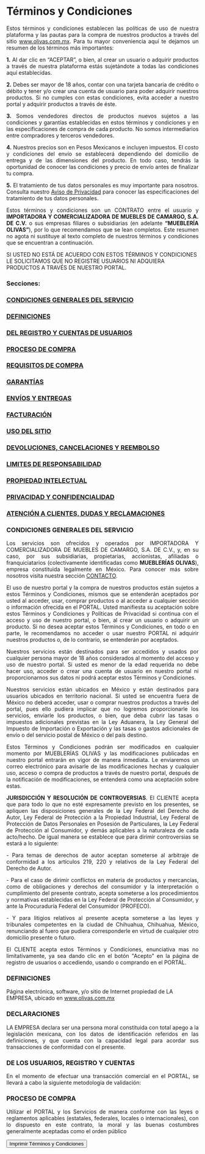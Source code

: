 <html>
<body>

<h1>Términos y Condiciones</h1>
<p align="justify"> Estos términos y condiciones establecen las políticas de uso de nuestra plataforma y las pautas para la compra de nuestros productos a través del sitio <a href="www.olivas.com.mx">www.olivas.com.mx</a>. Para tu mayor conveniencia aquí te dejamos un resumen de los términos más importantes:</p>

<p align="justify"><b>1.</b> Al dar clic en “ACEPTAR”, o bien, al crear un usuario o adquirir productos a través de nuestra plataforma estás sujetándote a todas las condiciones aquí establecidas.</p>
<p align="justify"><b>2.</b> Debes ser mayor de 18 años, contar con una tarjeta bancaria de crédito o débito y tener y/o crear una cuenta de usuario para poder adquirir nuestros productos. Si no cumples con estas condiciones, evita acceder a nuestro portal y adquirir productos a través de éste.</p>
<p align="justify"><b>3.</b> Somos vendedores directos de productos nuevos sujetos a las condiciones y garantías establecidas en estos términos y condiciones y en las especificaciones de compra de cada producto. No somos intermediarios entre compradores y terceros vendedores.</p>
<p align="justify"><b>4.</b> Nuestros precios son en Pesos Mexicanos e incluyen impuestos. El costo y condiciones del envío se establecerá dependiendo del domicilio de entrega y de las dimensiones del producto. En todo caso, tendrás la oportunidad de conocer las condiciones y precio de envío antes de finalizar tu compra.</p>
<p align="justify"><b>5.</b> El tratamiento de tus datos personales es muy importante para nosotros. Consulta nuestro <a href="www.olivas.com.mx/privacidad">Aviso de Privacidad</a> para conocer las especificaciones del tratamiento de tus datos personales.</p>
<p align="justify"> Estos términos y condiciones son un CONTRATO entre el usuario y <b>IMPORTADORA Y COMERCIALIZADORA DE MUEBLES DE CAMARGO, S.A. DE C.V.</b> o sus empresas filiares o subsidiarias (en adelante <b>“MUEBLERÍA OLIVAS”</b>), por lo que recomendamos que se lean completos. Este resumen no agota ni sustituye al texto completo de nuestros términos y condiciones que se encuentran a continuación.</p>
<p>SI USTED NO ESTÁ DE ACUERDO CON ESTOS TÉRMINOS Y CONDICIONES LE SOLICITAMOS QUE NO REGISTRE USUARIOS NI ADQUIERA PRODUCTOS A TRAVÉS DE NUESTRO PORTAL.</p>

<h3>Secciones:</h3>

<h3><a href="#CONDICIONES">CONDICIONES GENERALES DEL SERVICIO</a></h3>
<h3><a href="#DEFINICIONES">DEFINICIONES</a></h3>
<h3><a href="#REG">DEL REGISTRO Y CUENTAS DE USUARIOS</a></h3>
<h3><a href="#PROCES">PROCESO DE COMPRA</a></h3>
<h3><a href="#REQ">REQUISITOS DE COMPRA</a></h3>
<h3><a href="#GAR">GARANTÍAS</a></h3>
<h3><a href="#ENV">ENVÍOS Y ENTREGAS</a></h3>
<h3><a href="#FAC">FACTURACIÓN</a></h3>
<h3><a href="#USE">USO DEL SITIO</a></h3>
<h3><a href="#DEV">DEVOLUCIONES, CANCELACIONES Y REEMBOLSO</a></h3>
<h3><a href="#LIM">LIMITES DE RESPONSABILIDAD</a></h3>
<h3><a href="#PROP">PROPIEDAD INTELECTUAL</a></h3>
<h3><a href="#PRIV">PRIVACIDAD Y CONFIDENCIALIDAD</a></h3>
<h3><a href="#ATE">ATENCIÓN A CLIENTES, DUDAS Y RECLAMACIONES</a></h3>

<h3><a name="CONDICIONES">CONDICIONES GENERALES DEL SERVICIO</a></h3>
<p align="justify"> Los servicios son ofrecidos y operados por IMPORTADORA Y COMERCIALIZADORA DE MUEBLES DE CAMARGO, S.A. DE C.V., y, en su caso, por sus subsidiarias, propietarias, accionistas, afiliadas o franquiciatarios (colectivamente identificadas como <b>MUEBLERÍAS OLIVAS</b>), empresa constituida legalmente en México. Para conocer más sobre nosotros visita nuestra sección <a href="www.olivas.com.mx/contact/">CONTACTO</a>. </p>
<p align="justify"> El uso de nuestro portal y la compra de nuestros productos están sujetos a estos Términos y Condiciones, mismos que se entenderán aceptados por usted al acceder, usar, comprar productos o al acceder a cualquier sección o información ofrecida en el PORTAL. Usted manifiesta su aceptación sobre estos Términos y Condiciones y Políticas de Privacidad si continua con el acceso y uso de nuestro portal, o bien, al crear un usuario o adquirir un producto. Si no desea aceptar estos Términos y Condiciones, en todo o en parte, le recomendamos no acceder o usar nuestro PORTAL ni adquirir nuestros productos o, de lo contrario, se entenderán por aceptados.</p>
<p align="justify"> Nuestros servicios están destinados para ser accedidos y usados por cualquier persona mayor de 18 años considerados al momento del acceso y uso de nuestro portal. Si usted es menor de la edad requerida no debe hacer uso, acceder o crear una cuenta de usuario en nuestro portal ni proporcionarnos sus datos ni podrá aceptar estos Términos y Condiciones.</p>
<p align="justify"> Nuestros servicios están ubicados en México y están destinados para usuarios ubicados en territorio nacional. Si usted se encuentra fuera de México no deberá acceder, usar o comprar nuestros productos a través del portal, pues ello pudiera implicar que no logremos proporcionarle los servicios, enviarle los productos, o bien, que deba cubrir las tasas o impuestos adicionales previstas en la Ley Aduanera, la Ley General del Impuesto de Importación o Exportación y las tasas o gastos adicionales de envío o del servicio postal de México o del país destino.</p>
<p align="justify"> Estos Términos y Condiciones podrán ser modificados en cualquier momento por MUEBLERÍAS OLIVAS y las modificaciones publicadas en nuestro portal entrarán en vigor de manera inmediata. Le enviaremos un correo electrónico para avisarle de las modificaciones hechas y cualquier uso, acceso o compra de productos a través de nuestro portal, después de la notificación de modificaciones, se entenderá como una aceptación sobre estas.</p>
<p align="justify"><b>JURISDICCIÓN Y RESOLUCIÓN DE CONTROVERSIAS</b>. El CLIENTE acepta que para todo lo que no esté expresamente previsto en los presentes, se apliquen las disposiciones generales de la Ley Federal del Derecho de Autor, Ley Federal de Protección a la Propiedad Industrial, Ley Federal de Protección de Datos Personales en Posesión de Particulares, la Ley Federal de Protección al Consumidor, y demás aplicables a la naturaleza de cada acto/hecho. De igual manera se establece que para dirimir controversias se estará a lo siguiente:</p>
<p align="justify"> -	Para temas de derechos de autor aceptan someterse al arbitraje de conformidad a los artículos 219, 220 y relativos de la Ley Federal del Derecho de Autor.</p>
<p align="justify"> -	Para el caso de dirimir conflictos en materia de productos y mercancías, como de obligaciones y derechos del consumidor y la interpretación o cumplimiento del presente contrato, acepta someterse a los procedimientos y normativas establecidas en la Ley Federal de Protección al Consumidor, y ante la Procuraduría Federal del Consumidor (PROFECO).</p>
<p align="justify"> -	Y para litigios relativos al presente acepta someterse a las leyes y tribunales competentes en la ciudad de Chihuahua, Chihuahua, México, renunciando al fuero que pudiera corresponderle en virtud de cualquier otro domicilio presente o futuro.</p>

<p align="justify">El CLIENTE acepta estos Términos y Condiciones, enunciativa mas no limitativamente, ya sea dando clic en el botón "Acepto" en la página de registro de usuarios o accediendo, usando o comprando en el PORTAL.</p>


<h3><a name="DEFINICIONES">DEFINICIONES</a></h3>
<p>Página electrónica, software, y/o sitio de Internet propiedad de LA EMPRESA, ubicado en <a href="www.olivas.com.mx">www.olivas.com.mx</a></p>

<h3><a name="DECLARACIONES">DECLARACIONES</a></h3>
<p align="justify">LA EMPRESA declara ser una persona moral constituida con total apego a la legislación mexicana, con los datos de identificación referidos en las definiciones, y que cuenta con la capacidad legal para acordar sus transacciones de conformidad con el presente.</p>

<h3><a name="DELOSU">DE LOS USUARIOS, REGISTRO Y CUENTAS</a></h3>
<p align="justify">En el momento de efectuar una transacción comercial en el PORTAL, se llevará a cabo la siguiente metodología de validación:</p>

<h3><a name="PROCES">PROCESO DE COMPRA</a></h3>
<p align="justify">Utilizar el PORTAL y los Servicios de manera conforme con las leyes o reglamentos aplicables (estatales, federales, locales o internacionales), con lo dispuesto en este contrato, la moral y las buenas costumbres generalmente aceptadas como el orden público</p>
<button onclick="window.print()"> Imprimir Términos y Condiciones </button>
</body>
</html>
